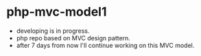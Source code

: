 # php-mvc-model1
* developing is in progress.
* php repo based on MVC design pattern. 
* after 7 days from now I'll continue working on this MVC model.

